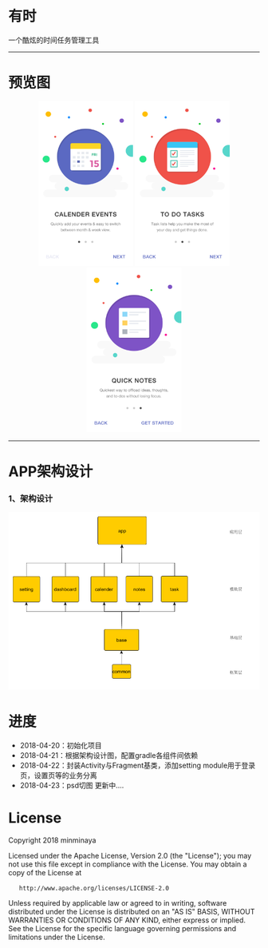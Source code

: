 # 有时

一个酷炫的时间任务管理工具

---
# 预览图

<div align="center">
<img src="/img/3-Walkthrough-Calendars.jpg" height="330" width="190" >
<img src="/img/4-Walkthrough-To-Do-Task.jpg" height="330" width="190" >
<img src="/img/5-Walkthrough-Quick-Notes.jpg" height="330" width="190" >
 </div>
 
 ---
 
 # APP架构设计
 
 ### 1、架构设计
 
 ![](/img/app_architecture_design.png)
 
 
 # 进度
 
 - 2018-04-20：初始化项目
 - 2018-04-21：根据架构设计图，配置gradle各组件间依赖
 - 2018-04-22：封装Activity与Fragment基类，添加setting module用于登录页，设置页等的业务分离
 - 2018-04-23：psd切图
 更新中....
 
 
 # License
 
   Copyright 2018 minminaya

   Licensed under the Apache License, Version 2.0 (the "License");
   you may not use this file except in compliance with the License.
   You may obtain a copy of the License at

       http://www.apache.org/licenses/LICENSE-2.0

   Unless required by applicable law or agreed to in writing, software
   distributed under the License is distributed on an "AS IS" BASIS,
   WITHOUT WARRANTIES OR CONDITIONS OF ANY KIND, either express or implied.
   See the License for the specific language governing permissions and
   limitations under the License.